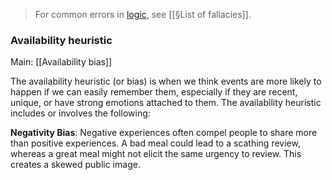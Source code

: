 > For common errors in [logic](https://en.wikipedia.org/wiki/Logic "Logic"), see [[§List of fallacies]].

### Availability heuristic

Main: [[Availability bias]]

The availability heuristic (or bias) is when we think events are more likely to happen if we can easily remember them, especially if they are recent, unique, or have strong emotions attached to them. The availability heuristic includes or involves the following:


**Negativity Bias**: Negative experiences often compel people to share more than positive experiences. A bad meal could lead to a scathing review, whereas a great meal might not elicit the same urgency to review. This creates a skewed public image.